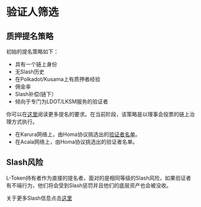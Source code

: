 # 验证人筛选

## 质押提名策略

初始的提名策略如下：

* 具有一个链上身份
* 无Slash历史
* 在Polkadot/Kusama上有质押者经验
* 佣金率
* Slash补偿(链下）
* 倾向于专门为LDOT/LKSM服务的验证者

你可以在[这里](https://wiki.polkadot.network/docs/learn-nominator#what-to-take-into-consideration-when-nominating)阅读更多提名的要求。在当前阶段，该策略是以理事会投票的链上治理方式执行。

* 在Karura网络上，由Homa协议挑选出的[验证者名单](https://kusama.subscan.io/account/HTAeD1dokCVs9MwnC1q9s2a7d2kQ52TAjrxE1y5mj5MFLLA?tab=vote)。
* 在Acala网络上，由Homa协议挑选出的验证者名单。

## Slash风险

L-Token持有者作为直接的提名者，面对的是相同等级的Slash风险，如果验证者有不端行为，他们将会受到Slash惩罚并且他们的底层资产也会被没收。

关于更多Slash信息点击[这里](https://wiki.polkadot.network/docs/learn-staking#slashing)
